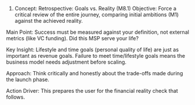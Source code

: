 1. Concept: Retrospective: Goals vs. Reality (M8.1)
Objective: Force a critical review of the entire journey, comparing initial ambitions (M1) against the achieved reality.

Main Point: Success must be measured against your definition, not external metrics (like VC funding). Did this MSP serve your life?

Key Insight: Lifestyle and time goals (personal quality of life) are just as important as revenue goals. Failure to meet time/lifestyle goals means the business model needs adjustment before scaling.

Approach: Think critically and honestly about the trade-offs made during the launch phase.

Action Driver: This prepares the user for the financial reality check that follows.